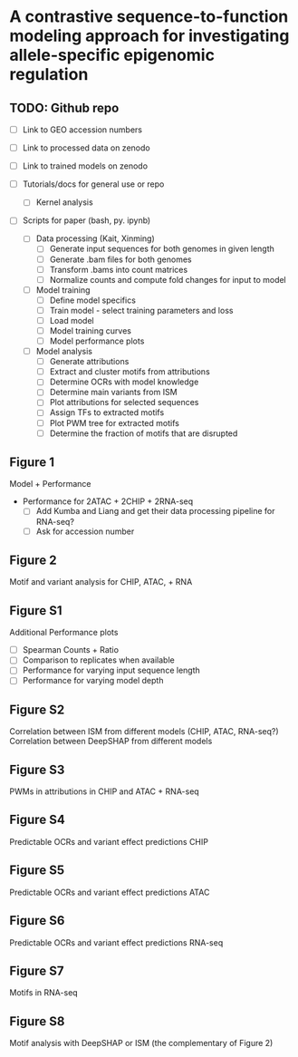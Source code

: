 # A contrastive sequence-to-function modeling approach for investigating allele-specific epigenomic regulation

## TODO: Github repo

- [ ] Link to GEO accession numbers
- [ ] Link to processed data on zenodo
- [ ] Link to trained models on zenodo

- [ ] Tutorials/docs for general use or repo
	-  [ ] Kernel analysis

- [ ] Scripts for paper (bash, py. ipynb)

	- [ ] Data processing (Kait, Xinming)
		- [ ] Generate input sequences for both genomes in given length
		- [ ] Generate .bam files for both genomes
		- [ ] Transform .bams into count matrices
		- [ ] Normalize counts and compute fold changes for input to model

	- [ ] Model training
		- [ ] Define model specifics
		- [ ] Train model - select training parameters and loss
		- [ ] Load model
		- [ ] Model training curves
		- [ ] Model performance plots
	
	- [ ] Model analysis
		- [ ] Generate attributions
		- [ ] Extract and cluster motifs from attributions
		- [ ] Determine OCRs with model knowledge
		- [ ] Determine main variants from ISM
		- [ ] Plot attributions for selected sequences
		- [ ] Assign TFs to extracted motifs
		- [ ] Plot PWM tree for extracted motifs
		- [ ] Determine the fraction of motifs that are disrupted

## Figure 1
Model + Performance
- Performance for 2ATAC + 2CHIP + 2RNA-seq
	- [ ] Add Kumba and Liang and get their data processing pipeline for RNA-seq? 
	- [ ] Ask for accession number

## Figure 2
Motif and variant analysis for CHIP, ATAC, + RNA

## Figure S1
Additional Performance plots
- [ ] Spearman Counts + Ratio
- [ ] Comparison to replicates when available
- [ ] Performance for varying input sequence length
- [ ] Performance for varying model depth

## Figure S2
Correlation between ISM from different models (CHIP, ATAC, RNA-seq?)
Correlation between DeepSHAP from different models

## Figure S3
PWMs in attributions in CHIP and ATAC + RNA-seq

## Figure S4
Predictable OCRs and variant effect predictions CHIP

## Figure S5
Predictable OCRs and variant effect predictions ATAC

## Figure S6
Predictable OCRs and variant effect predictions RNA-seq

## Figure S7
Motifs in RNA-seq

## Figure S8
Motif analysis with DeepSHAP or ISM (the complementary of Figure 2)

